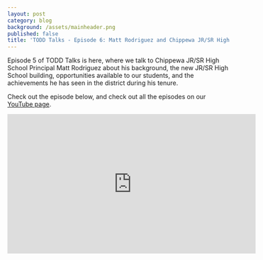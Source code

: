 ```yaml
---
layout: post
category: blog
background: /assets/mainheader.png
published: false
title: 'TODD Talks - Episode 6: Matt Rodriguez and Chippewa JR/SR High School'
---
```

Episode 5 of TODD Talks is here, where we talk to Chippewa JR/SR High School Principal Matt Rodriguez about his background, the new JR/SR High School building, opportunities available to our students, and the achievements he has seen in the district during his tenure.

Check out the episode below, and check out all the episodes on our [YouTube page](https://www.youtube.com/playlist?list=PLw3SLzv82EP5K2CtraKpOq6XKhfKkdN14).

<iframe width="560" height="315" src="https://www.youtube.com/embed/mX8nnE6ZVGs" title="YouTube video player" frameborder="0" allow="accelerometer; autoplay; clipboard-write; encrypted-media; gyroscope; picture-in-picture" allowfullscreen></iframe>



